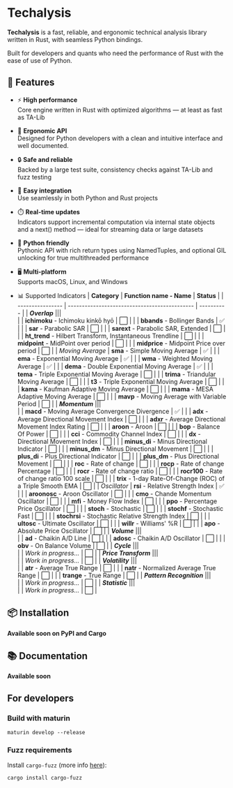 # Techalysis

**Techalysis** is a fast, reliable, and ergonomic technical analysis library written in Rust, with seamless Python bindings.

Built for developers and quants who need the performance of Rust with the ease of use of Python.

## 🚀 Features

- ⚡ **High performance**  
  Core engine written in Rust with optimized algorithms — at least as fast as TA-Lib

- 🧠 **Ergonomic API**  
  Designed for Python developers with a clean and intuitive interface and well documented.

- 🔒 **Safe and reliable**  
  Backed by a large test suite, consistency checks against TA-Lib and fuzz testing

- 🧩 **Easy integration**  
  Use seamlessly in both Python and Rust projects

- ⏱️ **Real-time updates**  
  Indicators support incremental computation via internal state objects and a next() method — ideal for streaming data or large datasets

- 🐍 **Python friendly**  
  Pythonic API with rich return types using NamedTuples, and optional GIL unlocking for true multithreaded performance

- 🖥️ **Multi-platform**  
  Supports macOS, Linux, and Windows

- 📊 Supported Indicators
  | **Category**              | **Function name - Name**                                        | **Status** |
  | ----------------          | ---------------------------------------------                   | ---------- |
  | **_Overlap_**             |||   
  |                           | **ichimoku** - Ichimoku kinkō hyō                               | ⬜        |
  |                           | **bbands** - Bollinger Bands                                    | ✅        |
  |                           | **sar** - Parabolic SAR                                         | ⬜        |
  |                           | **sarext** - Parabolic SAR, Extended                            | ⬜        |
  |                           | **ht_trend** - Hilbert Transform, Instantaneous Trendline       | ⬜        |
  |                           | **midpoint** - MidPoint over period                             | ⬜        |
  |                           | **midprice** - Midpoint Price over period                       | ⬜        |
  | _Moving Average_          | **sma** - Simple Moving Average                                 | ✅        |
  |                           | **ema** - Exponential Moving Average                            | ✅        |
  |                           | **wma** - Weighted Moving Average                               | ✅        |
  |                           | **dema** - Double Exponential Moving Average                    | ✅        |
  |                           | **tema** - Triple Exponential Moving Average                    | ⬜        |
  |                           | **trima** - Triandular Moving Average                           | ⬜        |
  |                           | **t3** - Triple Exponential Moving Average                      | ⬜        |
  |                           | **kama** - Kaufman Adaptive Moving Average                      | ⬜        |
  |                           | **mama** - MESA Adaptive Moving Average                         | ⬜        |
  |                           | **mavp** - Moving Average with Variable Period                  | ⬜        |
  | **_Momentum_**            |||   
  |                           | **macd** - Moving Average Convergence Divergence                | ✅        |
  |                           | **adx** - Average Directional Movement Index                    | ⬜        |
  |                           | **adxr** - Average Directional Movement Index Rating            | ⬜        |
  |                           | **aroon** - Aroon                                               | ⬜        |
  |                           | **bop** - Balance Of Power                                      | ⬜        |
  |                           | **cci** - Commodity Channel Index                               | ⬜        |
  |                           | **dx** - Directional Movement Index                             | ⬜        |
  |                           | **minus_di** - Minus Directional Indicator                      | ⬜        |
  |                           | **minus_dm** - Minus Directional Movement                       | ⬜        |
  |                           | **plus_di** - Plus Directional Indicator                        | ⬜        |
  |                           | **plus_dm** - Plus Directional Movement                         | ⬜        |
  |                           | **roc** - Rate of change                                        | ⬜        |
  |                           | **rocp** - Rate of change Percentage                            | ⬜        |
  |                           | **rocr** - Rate of change ratio                                 | ⬜        |
  |                           | **rocr100** - Rate of change ratio 100 scale                    | ⬜        |
  |                           | **trix** - 1-day Rate-Of-Change (ROC) of a Triple Smooth EMA    | ⬜        |
  |  _Oscillator_             | **rsi** - Relative Strength Index                               | ✅        |
  |                           | **aroonosc** - Aroon Oscillator                                 | ⬜        |
  |                           | **cmo** - Chande Momentum Oscillator                            | ⬜        |
  |                           | **mfi** - Money Flow Index                                      | ⬜        |
  |                           | **ppo** - Percentage Price Oscillator                           | ⬜        |
  |                           | **stoch** - Stochastic                                          | ⬜        |
  |                           | **stochf** - Stochastic Fast                                    | ⬜        |
  |                           | **stochrsi** - Stochastic Relative Strength Index               | ⬜        |
  |                           | **ultosc** - Ultimate Oscillator                                | ⬜        |
  |                           | **willr** - Williams' %R                                        | ⬜        |
  |                           | **apo** - Absolute Price Oscillator                             | ⬜        |
  | **_Volume_**              |||   
  |                           | **ad** - Chaikin A/D Line                                       | ⬜        |
  |                           | **adosc** - Chaikin A/D Oscillator                              | ⬜        |
  |                           | **obv** - On Balance Volume                                     | ⬜        |
  | **_Cycle_**               |||   
  |                           | _Work in progress..._                                           | ⬜        |
  | **_Price Transform_**     |||   
  |                           | _Work in progress..._                                           | ⬜        |
  | **_Volatility_**          |||   
  |                           | **atr** - Average True Range                                    | ⬜        |
  |                           | **natr** - Normalized Average True Range                        | ⬜        |
  |                           | **trange** - True Range                                         | ⬜        |
  | **_Pattern Recognition_** |||   
  |                           | _Work in progress..._                                           | ⬜        |
  | **_Statistic_**           |||   
  |                           | _Work in progress..._                                           | ⬜        |

## 📦 Installation

**Available soon on PyPI and Cargo**

## 📚 Documentation

**Available soon**


## For developers

### Build with maturin

```
maturin develop --release
```

### Fuzz requirements

Install `cargo-fuzz` (more info [here](https://github.com/rust-fuzz/cargo-fuzz)):

```
cargo install cargo-fuzz
```
